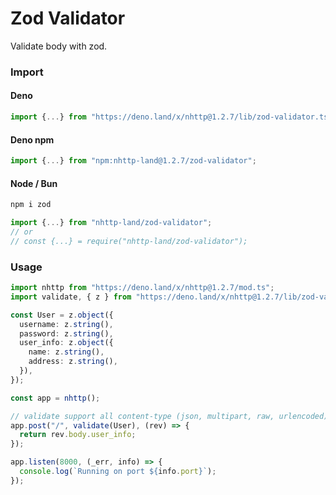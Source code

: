 # Zod Validator
Validate body with zod.

### Import
#### Deno
```ts
import {...} from "https://deno.land/x/nhttp@1.2.7/lib/zod-validator.ts";
```
#### Deno npm
```ts
import {...} from "npm:nhttp-land@1.2.7/zod-validator";
```
#### Node / Bun
```bash
npm i zod
```
```ts
import {...} from "nhttp-land/zod-validator";
// or
// const {...} = require("nhttp-land/zod-validator");
```

### Usage
```ts
import nhttp from "https://deno.land/x/nhttp@1.2.7/mod.ts";
import validate, { z } from "https://deno.land/x/nhttp@1.2.7/lib/zod-validator.ts";

const User = z.object({
  username: z.string(),
  password: z.string(),
  user_info: z.object({
    name: z.string(),
    address: z.string(),
  }),
});

const app = nhttp();

// validate support all content-type (json, multipart, raw, urlencoded)
app.post("/", validate(User), (rev) => {
  return rev.body.user_info;
});

app.listen(8000, (_err, info) => {
  console.log(`Running on port ${info.port}`);
});
```